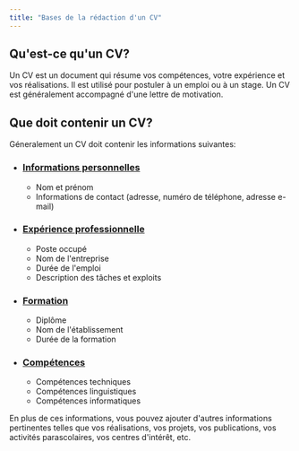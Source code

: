 ```yaml
---
title: "Bases de la rédaction d'un CV"
---
```


## Qu'est-ce qu'un CV?

Un CV est un document qui résume vos compétences, votre expérience et vos réalisations. Il est utilisé pour postuler à un emploi ou à un stage. Un CV est généralement accompagné d'une lettre de motivation.

## Que doit contenir un CV?

Géneralement un CV doit contenir les informations suivantes:

-   ### [Informations personnelles](./guide/infos)
    -   Nom et prénom
    -   Informations de contact (adresse, numéro de téléphone, adresse e-mail)
-   ### [Expérience professionnelle](./guide/experiences)
    -   Poste occupé
    -   Nom de l'entreprise
    -   Durée de l'emploi
    -   Description des tâches et exploits
-   ### [Formation](./guide/formation)
    -   Diplôme
    -   Nom de l'établissement
    -   Durée de la formation
-   ### [Compétences](./guide/skills)
    -   Compétences techniques
    -   Compétences linguistiques
    -   Compétences informatiques

En plus de ces informations, vous pouvez ajouter d'autres informations pertinentes telles que vos réalisations, vos projets, vos publications, vos activités parascolaires, vos centres d'intérêt, etc.
